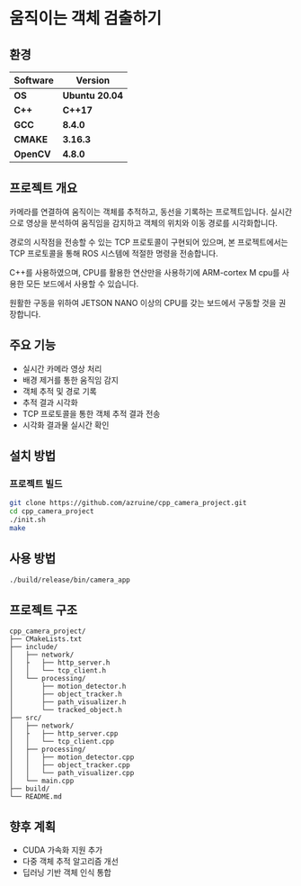 # 움직이는 객체 검출하기

## 환경

|**Software**|**Version**|
|---|---|
|**OS**|**Ubuntu 20.04**|
|**C++**|**C++17**|
|**GCC**|**8.4.0**|
|**CMAKE**|**3.16.3**|
|**OpenCV**|**4.8.0**|

## 프로젝트 개요
카메라를 연결하여 움직이는 객체를 추적하고, 동선을 기록하는 프로젝트입니다. 실시간으로 영상을 분석하여 움직임을 감지하고 객체의 위치와 이동 경로를 시각화합니다.

경로의 시작점을 전송할 수 있는 TCP 프로토콜이 구현되어 있으며, 본 프로젝트에서는 TCP 프로토콜을 통해 ROS 시스템에 적절한 명령을 전송합니다.

C++를 사용하였으며, CPU를 활용한 연산만을 사용하기에 ARM-cortex M cpu를 사용한 모든 보드에서 사용할 수 있습니다.

원활한 구동을 위하여 JETSON NANO 이상의 CPU를 갖는 보드에서 구동할 것을 권장합니다.

## 주요 기능
- 실시간 카메라 영상 처리
- 배경 제거를 통한 움직임 감지
- 객체 추적 및 경로 기록
- 추적 결과 시각화
- TCP 프로토콜을 통한 객체 추적 결과 전송
- 시각화 결과물 실시간 확인

## 설치 방법

### 프로젝트 빌드
```bash
git clone https://github.com/azruine/cpp_camera_project.git
cd cpp_camera_project
./init.sh
make
```

## 사용 방법
```bash
./build/release/bin/camera_app
```

## 프로젝트 구조
```
cpp_camera_project/
├── CMakeLists.txt
├── include/
│   ├── network/
│   ├   ├── http_server.h
│   │   └── tcp_client.h
│   └── processing/
│       ├── motion_detector.h
│       ├── object_tracker.h
│       ├── path_visualizer.h
│       └── tracked_object.h
├── src/
│   ├── network/
│   ├   ├── http_server.cpp
│   │   └── tcp_client.cpp
│   ├── processing/
│   │   ├── motion_detector.cpp
│   │   ├── object_tracker.cpp
│   │   └── path_visualizer.cpp
│   └── main.cpp
├── build/
└── README.md
```

## 향후 계획
- CUDA 가속화 지원 추가
- 다중 객체 추적 알고리즘 개선
- 딥러닝 기반 객체 인식 통합
